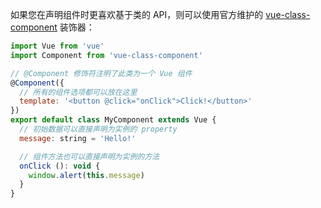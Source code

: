 如果您在声明组件时更喜欢基于类的 API，则可以使用官方维护的 [vue-class-component](https://github.com/vuejs/vue-class-component) 装饰器：
``` js
import Vue from 'vue'
import Component from 'vue-class-component'

// @Component 修饰符注明了此类为一个 Vue 组件
@Component({
  // 所有的组件选项都可以放在这里
  template: '<button @click="onClick">Click!</button>'
})
export default class MyComponent extends Vue {
  // 初始数据可以直接声明为实例的 property
  message: string = 'Hello!'

  // 组件方法也可以直接声明为实例的方法
  onClick (): void {
    window.alert(this.message)
  }
}
```